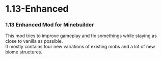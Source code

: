 1.13-Enhanced
=============

<h3>1.13 Enhanced Mod for Minebuilder</h3>
This mod tries to improve gameplay and fix somethings while staying as close to vanilla as possible.<br/>
It mostly contains four new variations of existing mobs and a lot of new biome structures.
